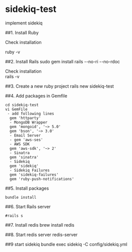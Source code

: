 # sidekiq-test
implement sidekiq 


##1. Install Ruby

  Check installation 

  ruby -v 

##2. Install Rails 
   sudo gem install rails --no-ri --no-rdoc

   Check installation    
   rails -v 

##3. Create a new ruby project 
  rails new sidekiq-test

##4. Add packages in Gemfile 
  
    cd sidekiq-test
    vi GemFile 
     - add following lines 
      gem 'httparty'
      - MongoDB Wrapper
      gem 'mongoid', '~> 5.0'
      gem 'bson', '~> 3.0'
      - Email Server
      - gem 'aws-ses'
      - AWS SDK
      gem 'aws-sdk', '~> 2'
      - Sinatra
      gem 'sinatra'
      - Sidekiq 
      gem 'sidekiq'
      - Sidekiq Failures
      gem 'sidekiq-failures'
      gem 'ruby-push-notifications'


##5. Install packages 
    
    bundle install 

##6. Start Rails server 

    #rails s

##7. Install redis 
      brew install redis  

##8. Start redis server 
    redis-server


##9 start sidekiq 
    bundle exec sidekiq -C config/sidekiq.yml
